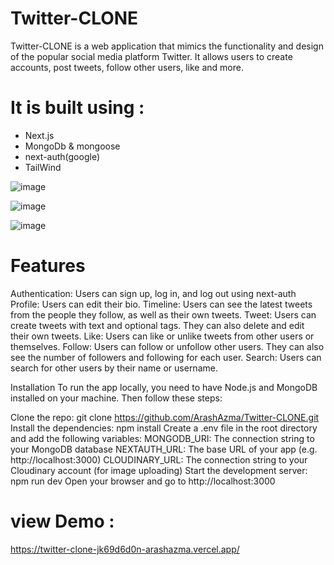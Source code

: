 
# Twitter-CLONE
Twitter-CLONE is a web application that mimics the functionality and design of the popular social media platform Twitter.  It allows users to create accounts, post tweets, follow other users, like and more.
# It is built using :
- Next.js
- MongoDb & mongoose
- next-auth(google)
- TailWind
  
![image](https://github.com/ArashAzma/Twitter-CLONE/assets/46264576/0edd0a0d-fb43-4d62-b9b8-97862d395fe7)

![image](https://github.com/ArashAzma/Twitter-CLONE/assets/46264576/2d4bd5eb-8507-4c7d-8975-54f4031634c9)

![image](https://github.com/ArashAzma/Twitter-CLONE/assets/46264576/181e8665-5ab7-4510-959a-c61de5072833)


# Features
Authentication: Users can sign up, log in, and log out using next-auth
Profile: Users can edit their bio.
Timeline: Users can see the latest tweets from the people they follow, as well as their own tweets.
Tweet: Users can create tweets with text and optional tags. They can also delete and edit their own tweets.
Like: Users can like or unlike tweets from other users or themselves.
Follow: Users can follow or unfollow other users. They can also see the number of followers and following for each user.
Search: Users can search for other users by their name or username.

Installation
To run the app locally, you need to have Node.js and MongoDB installed on your machine. Then follow these steps:

Clone the repo: git clone https://github.com/ArashAzma/Twitter-CLONE.git
Install the dependencies: npm install
Create a .env file in the root directory and add the following variables:
MONGODB_URI: The connection string to your MongoDB database
NEXTAUTH_URL: The base URL of your app (e.g. http://localhost:3000)
CLOUDINARY_URL: The connection string to your Cloudinary account (for image uploading)
Start the development server: npm run dev
Open your browser and go to http://localhost:3000
# view Demo :
https://twitter-clone-jk69d6d0n-arashazma.vercel.app/
